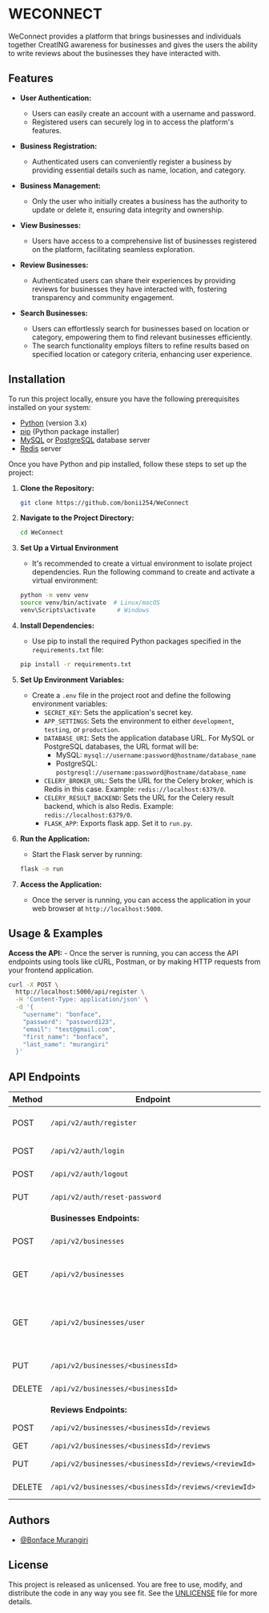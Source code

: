
# WECONNECT

WeConnect provides a platform that brings businesses and individuals together CreatING awareness for businesses and gives the users the ability to write reviews about the businesses they have interacted with.


## Features

- **User Authentication:**
  - Users can easily create an account with a username and password.
  - Registered users can securely log in to access the platform's features.

- **Business Registration:**
  - Authenticated users can conveniently register a business by providing essential details such as name, location, and category.

- **Business Management:**
  - Only the user who initially creates a business has the authority to update or delete it, ensuring data integrity and ownership.

- **View Businesses:**
  - Users have access to a comprehensive list of businesses registered on the platform, facilitating seamless exploration.

- **Review Businesses:**
  - Authenticated users can share their experiences by providing reviews for businesses they have interacted with, fostering transparency and community engagement.

- **Search Businesses:**
  - Users can effortlessly search for businesses based on location or category, empowering them to find relevant businesses efficiently.
  - The search functionality employs filters to refine results based on specified location or category criteria, enhancing user experience.
## Installation

To run this project locally, ensure you have the following prerequisites installed on your system:

- [Python](https://www.python.org/downloads/) (version 3.x)
- [pip](https://pip.pypa.io/en/stable/installation/) (Python package installer)
- [MySQL](https://dev.mysql.com/downloads/) or [PostgreSQL](https://www.postgresql.org/download/) database server
- [Redis](https://redis.io/download) server

Once you have Python and pip installed, follow these steps to set up the project:

1. **Clone the Repository:**
    ```sh
    git clone https://github.com/bonii254/WeConnect
    ```

2. **Navigate to the Project Directory:**
    ```sh
    cd WeConnect
    ```

3. **Set Up a Virtual Environment**
    - It's recommended to create a virtual environment to isolate project dependencies. Run the following command to create and activate a virtual environment:
    ```sh
    python -m venv venv
    source venv/bin/activate  # Linux/macOS
    venv\Scripts\activate      # Windows
    ```

4. **Install Dependencies:**
    - Use pip to install the required Python packages specified in the `requirements.txt` file:
    ```sh
    pip install -r requirements.txt
    ```

5. **Set Up Environment Variables:**
    - Create a `.env` file in the project root and define the following environment variables:
      - `SECRET_KEY`: Sets the application's secret key.
      - `APP_SETTINGS`: Sets the environment to either `development`, `testing`, or `production`.
      - `DATABASE_URI`: Sets the application database URL. For MySQL or PostgreSQL databases, the URL format will be:
        - MySQL: `mysql://username:password@hostname/database_name`
        - PostgreSQL: `postgresql://username:password@hostname/database_name`
      - `CELERY_BROKER_URL`: Sets the URL for the Celery broker, which is Redis in this case. Example: `redis://localhost:6379/0`.
      - `CELERY_RESULT_BACKEND`: Sets the URL for the Celery result backend, which is also Redis. Example: `redis://localhost:6379/0`.
      - `FLASK_APP`: Exports flask app. Set it to `run.py`.


6. **Run the Application:**
    - Start the Flask server by running:
    ```sh
    flask -m run
    ```

7. **Access the Application:**
    - Once the server is running, you can access the application in your web browser at `http://localhost:5000`.
    
## Usage & Examples
**Access the API:**
    - Once the server is running, you can access the API endpoints using tools like cURL, Postman, or by making HTTP requests from your frontend application.
```bash
curl -X POST \
  http://localhost:5000/api/register \
  -H 'Content-Type: application/json' \
  -d '{
    "username": "bonface",
    "password": "password123",
    "email": "test@gmail.com",
    "first_name": "bonface",
    "last_name": "murangiri"
  }'
```








## API Endpoints

| Method | Endpoint                                     | Description                           |
|--------|----------------------------------------------|---------------------------------------|
| POST   | `/api/v2/auth/register`                      | Creates a user account                |
| POST   | `/api/v2/auth/login`                         | Logs in a user                        |
| POST   | `/api/v2/auth/logout`                        | Logout a user                         |
| PUT    | `/api/v2/auth/reset-password`                | Resets user password                  |
|        |                                              |                                       |
|        | **Businesses Endpoints:**                   |                                       |
| POST   | `/api/v2/businesses`                         | Register a new business               |
| GET    | `/api/v2/businesses`                         | List all registered businesses        |
| GET    | `/api/v2/businesses/user`                    | Gets all businesses for the current logged in user |
| PUT    | `/api/v2/businesses/<businessId>`            | Update business                       |
| DELETE | `/api/v2/businesses/<businessId>`            | Deletes a business                    |
|        |                                              |                                       |
|        | **Reviews Endpoints:**                      |                                       |
| POST   | `/api/v2/businesses/<businessId>/reviews`    | Create a new review                   |
| GET    | `/api/v2/businesses/<businessId>/reviews`    | Get reviews                           |
| PUT    | `/api/v2/businesses/<businessId>/reviews/<reviewId>` | Updates a review            |
| DELETE | `/api/v2/businesses/<businessId>/reviews/<reviewId>` | Deletes a review            |


## Authors

- [@Bonface Murangiri](https://www.github.com/bonii254)


## License
This project is released as unlicensed. You are free to use, modify, and distribute the code in any way you see fit. See the [UNLICENSE](UNLICENSE) file for more details.



